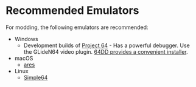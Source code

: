 # Recommended Emulators

For modding, the following emulators are recommended:

- Windows
    - Development builds of [Project 64](https://www.pj64-emu.com/) - Has a powerful debugger. Use the GLideN64 video
      plugin. [64DD provides a convenient installer](https://64dd.org/downloads.html).
- macOS
    - [ares](https://ares-emu.net/download)
- Linux
    - [Simple64](https://github.com/m64p/m64p/releases/tag/v2021.5.12)
